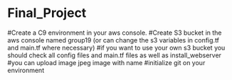 # Final_Project

#Create a C9 environment in your aws console.
#Create S3 bucket in the aws console named group19 (or can change the s3 variables in config.tf and main.tf where necessary)
#if you want to use your own s3 bucket you should check all config files and main.tf files as well as install_webserver
#you can upload image jpeg image with name 
#initialize git on your environment
